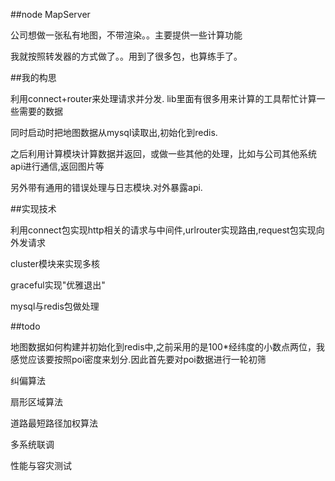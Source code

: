 ##node MapServer

公司想做一张私有地图，不带渲染。。主要提供一些计算功能

我就按照转发器的方式做了。。用到了很多包，也算练手了。


##我的构思

利用connect+router来处理请求并分发. lib里面有很多用来计算的工具帮忙计算一些需要的数据

同时启动时把地图数据从mysql读取出,初始化到redis.

之后利用计算模块计算数据并返回，或做一些其他的处理，比如与公司其他系统api进行通信,返回图片等

另外带有通用的错误处理与日志模块.对外暴露api.


##实现技术

利用connect包实现http相关的请求与中间件,urlrouter实现路由,request包实现向外发请求

cluster模块来实现多核

graceful实现"优雅退出"

mysql与redis包做处理

##todo

地图数据如何构建并初始化到redis中,之前采用的是100*经纬度的小数点两位，我感觉应该要按照poi密度来划分.因此首先要对poi数据进行一轮初筛

纠偏算法

扇形区域算法

道路最短路径加权算法

多系统联调

性能与容灾测试
